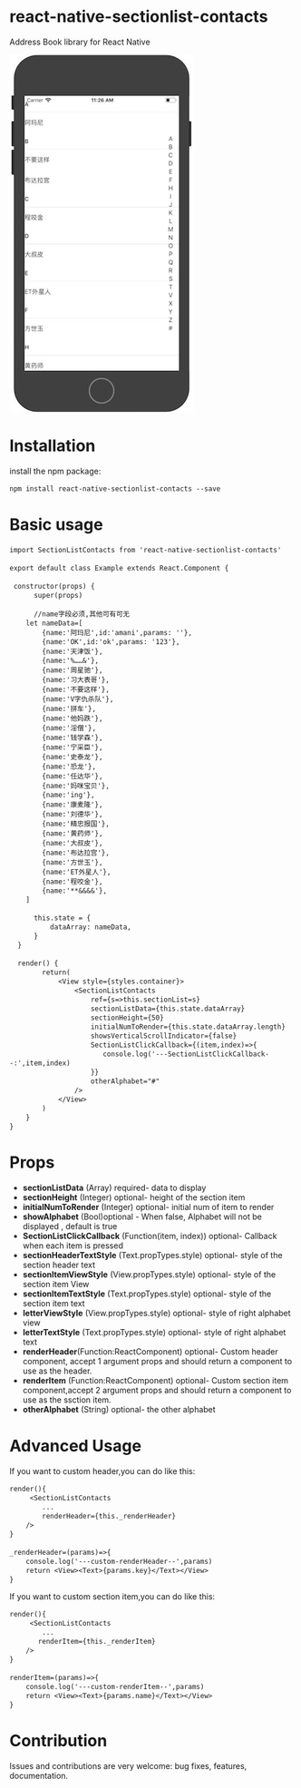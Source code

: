 # react-native-sectionlist-contacts
Address Book library for React Native

![](exampleImage.png)

Installation
=========
install the npm package:

    npm install react-native-sectionlist-contacts --save

Basic usage
=========
    import SectionListContacts from 'react-native-sectionlist-contacts'

    export default class Example extends React.Component {
    
     constructor(props) {
          super(props)

          //name字段必须,其他可有可无
        let nameData=[
            {name:'阿玛尼',id:'amani',params: ''},
            {name:'OK',id:'ok',params: '123'},
            {name:'天津饭'},
            {name:'%……&'},
            {name:'周星驰'},
            {name:'习大表哥'},
            {name:'不要这样'},
            {name:'V字仇杀队'},
            {name:'拼车'},
            {name:'他妈跌'},
            {name:'淫僧'},
            {name:'钱学森'},
            {name:'宁采臣'},
            {name:'史泰龙'},
            {name:'恐龙'},
            {name:'任达华'},
            {name:'妈咪宝贝'},
            {name:'ing'},
            {name:'康麦隆'},
            {name:'刘德华'},
            {name:'精忠报国'},
            {name:'黄药师'},
            {name:'大叔皮'},
            {name:'布达拉宫'},
            {name:'方世玉'},
            {name:'ET外星人'},
            {name:'程咬金'},
            {name:'**&&&&'},
        ]
        
          this.state = {
              dataArray: nameData,
          }
      }

      render() {
            return(
                <View style={styles.container}>
                    <SectionListContacts
                        ref={s=>this.sectionList=s}
                        sectionListData={this.state.dataArray}
                        sectionHeight={50}
                        initialNumToRender={this.state.dataArray.length}
                        showsVerticalScrollIndicator={false}
                        SectionListClickCallback={(item,index)=>{
                           console.log('---SectionListClickCallback--:',item,index)
                        }}
                        otherAlphabet="#"
                    />
                </View>
            )
        }
    }
Props
=========

* **sectionListData** (Array) required- data to display
* **sectionHeight** (Integer) optional- height of the section item
* **initialNumToRender** (Integer) optional- initial num of item to render
* **showAlphabet** (Bool)optional - When false, Alphabet will not be displayed , default is true
* **SectionListClickCallback** (Function(item, index)) optional- Callback when each item is pressed
* **sectionHeaderTextStyle** (Text.propTypes.style) optional- style of the section header text 
* **sectionItemViewStyle** (View.propTypes.style) optional- style of the section item View 
* **sectionItemTextStyle** (Text.propTypes.style) optional- style of the section item text
* **letterViewStyle** (View.propTypes.style) optional- style of right alphabet view
* **letterTextStyle** (Text.propTypes.style) optional- style of right alphabet text
* **renderHeader**(Function:ReactComponent) optional-  Custom header component, accept 1 argument props and should return a component to use as the header.
* **renderItem** (Function:ReactComponent) optional- Custom section item component,accept 2 argument props and should return a component to use as the ssction item.
* **otherAlphabet** (String) optional- the other alphabet

Advanced Usage
=========

If you want to custom header,you can do like this:

    render(){
         <SectionListContacts
            ...
            renderHeader={this._renderHeader}
        />
    }
    
    _renderHeader=(params)=>{
        console.log('---custom-renderHeader--',params)
        return <View><Text>{params.key}</Text></View>
    }
    
If you want to custom section item,you can do like this:

    render(){
         <SectionListContacts
            ...
           renderItem={this._renderItem}
        />
    }

    renderItem=(params)=>{
        console.log('---custom-renderItem--',params)
        return <View><Text>{params.name}</Text></View>
    }
    
Contribution
=========

Issues and contributions are very welcome: bug fixes, features, documentation.

